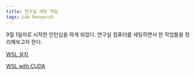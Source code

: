 ```yaml
---
title: 연구실 세팅 작업
tags: Lab Research
---
```


9월 1일자로 시작한 인턴십을 하게 되었다.
연구실 컴퓨터를 세팅하면서 한 작업들을 정리해보고자 한다.

[WSL 설치](https://docs.microsoft.com/ko-kr/windows/wsl/install-win10)

[WSL with CUDA](https://docs.nvidia.com/cuda/wsl-user-guide/index.html#ch02-getting-started)